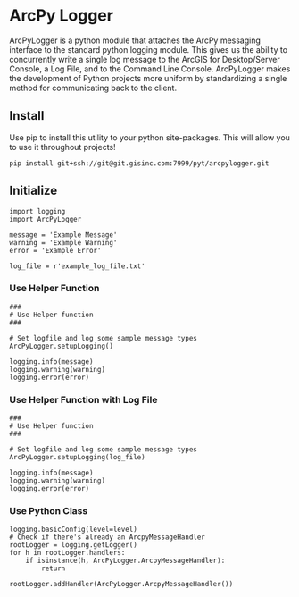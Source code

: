 # ArcPy Logger #
ArcPyLogger is a python module that attaches the ArcPy messaging interface to the standard python logging module. 
This gives us the ability to concurrently write a single log message to the ArcGIS for Desktop/Server Console, 
a Log File, and to the Command Line Console. ArcPyLogger makes the development of Python projects more uniform by 
standardizing a single method for communicating back to the client.

## Install ##

Use pip to install this utility to your python site-packages.  This will allow you to use it throughout projects!

    pip install git+ssh://git@git.gisinc.com:7999/pyt/arcpylogger.git

## Initialize ##
    import logging
    import ArcPyLogger

    message = 'Example Message'
    warning = 'Example Warning'
    error = 'Example Error'

    log_file = r'example_log_file.txt'

### Use Helper Function ###

    ###
    # Use Helper function
    ###

    # Set logfile and log some sample message types
    ArcPyLogger.setupLogging()

    logging.info(message)
    logging.warning(warning)
    logging.error(error)
    
### Use Helper Function with Log File ###

    ###
    # Use Helper function
    ###

    # Set logfile and log some sample message types
    ArcPyLogger.setupLogging(log_file)

    logging.info(message)
    logging.warning(warning)
    logging.error(error)

### Use Python Class ###

    logging.basicConfig(level=level)
    # Check if there's already an ArcpyMessageHandler
    rootLogger = logging.getLogger()
    for h in rootLogger.handlers:
        if isinstance(h, ArcPyLogger.ArcpyMessageHandler):
            return

    rootLogger.addHandler(ArcPyLogger.ArcpyMessageHandler())
